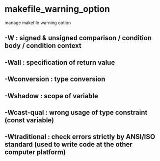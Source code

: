 # makefile_warning_option
manage makefile warning option

## -W : signed & unsigned comparison / condition body / condition context
## -Wall : specification of return value
## -Wconversion : type conversion
## -Wshadow : scope of variable
## -Wcast-qual : wrong usage of type constraint (const variable)
## -Wtraditional : check errors strictly by ANSI/ISO standard (used to write code at the other computer platform)
